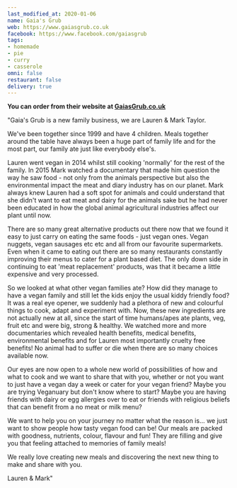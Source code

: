 ```yaml
---
last_modified_at: 2020-01-06
name: Gaia's Grub
web: https://www.gaiasgrub.co.uk
facebook: https://www.facebook.com/gaiasgrub
tags:
- homemade
- pie
- curry
- casserole
omni: false
restaurant: false
delivery: true
---
```


**You can order from their website at [GaiasGrub.co.uk](https://www.gaiasgrub.co.uk/)**

"Gaia's Grub is a new family business, we are Lauren & Mark Taylor. 

We've been together since 1999 and have 4 children. Meals together around the table have always been a huge part of family life and for the most part, our family ate just like everybody else's.

​Lauren went vegan in 2014 whilst still cooking 'normally' for the rest of the family. In 2015 Mark watched a documentary that made him question the way he saw food - not only from the animals perspective but also the environmental impact the meat and diary industry has on our planet. Mark always knew Lauren had a soft spot for animals and could understand that she didn't want to eat meat and dairy for the animals sake but he had never been educated in how the global animal agricultural industries affect our plant until now.

​There are so many great alternative products out there now that we found it easy to just carry on eating the same foods - just vegan ones. Vegan nuggets, vegan sausages etc etc and all from our favourite supermarkets. Even when it came to eating out there are so many restaurants constantly improving their menus to cater for a plant based diet. The only down side in continuing to eat 'meat replacement' products, was that it became a little expensive and very processed.

​So we looked at what other vegan families ate? How did they manage to have a vegan family and still let the kids enjoy the usual kiddy friendly food? It was a real eye opener, we suddenly had a plethora of new and colourful things to cook, adapt and experiment with. Now, these new ingredients are not actually new at all, since the start of time humans/apes ate plants, veg, fruit etc and were big, strong & healthy. We watched more and more documentaries which revealed health benefits, medical benefits, environmental benefits and for Lauren most importantly cruelty free benefits! No animal had to suffer or die when there are so many choices available now.

​Our eyes are now open to a whole new world of possibilities of how and what to cook and we want to share that with you, whether or not you want to just have a vegan day a week or cater for your vegan friend? Maybe you are trying Veganuary but don't know where to start? Maybe you are having friends with dairy or egg allergies over to eat or friends with religious beliefs that can benefit from a no meat or milk menu?

​We want to help you on your journey no matter what the reason is... we just want to show people how tasty vegan food can be! Our meals are packed with goodness, nutrients, colour, flavour and fun! They are filling and give you that feeling attached to memories of family meals!

​We really love creating new meals and discovering the next new thing to make and share with you.

​Lauren & Mark"